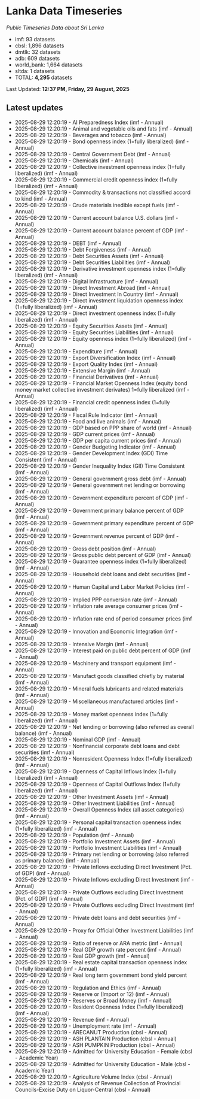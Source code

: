 # Lanka Data Timeseries
*Public Timeseries Data about Sri Lanka*

* imf: 93 datasets
* cbsl: 1,896 datasets
* dmtlk: 32 datasets
* adb: 609 datasets
* world_bank: 1,664 datasets
* sltda: 1 datasets
* TOTAL: **4,295** datasets

Last Updated: **12:37 PM, Friday, 29 August, 2025**

## Latest updates

* 2025-08-29 12:20:19 - AI Preparedness Index (imf - Annual)
* 2025-08-29 12:20:19 - Animal and vegetable oils and fats (imf - Annual)
* 2025-08-29 12:20:19 - Beverages and tobacco (imf - Annual)
* 2025-08-29 12:20:19 - Bond openness index (1=fully liberalized) (imf - Annual)
* 2025-08-29 12:20:19 - Central Government Debt (imf - Annual)
* 2025-08-29 12:20:19 - Chemicals (imf - Annual)
* 2025-08-29 12:20:19 - Collective investment openness index (1=fully liberalized) (imf - Annual)
* 2025-08-29 12:20:19 - Commercial credit openness index (1=fully liberalized) (imf - Annual)
* 2025-08-29 12:20:19 - Commodity & transactions not classified accord to kind (imf - Annual)
* 2025-08-29 12:20:19 - Crude materials inedible except fuels (imf - Annual)
* 2025-08-29 12:20:19 - Current account balance U.S. dollars (imf - Annual)
* 2025-08-29 12:20:19 - Current account balance percent of GDP (imf - Annual)
* 2025-08-29 12:20:19 - DEBT (imf - Annual)
* 2025-08-29 12:20:19 - Debt Forgiveness (imf - Annual)
* 2025-08-29 12:20:19 - Debt Securities Assets (imf - Annual)
* 2025-08-29 12:20:19 - Debt Securities Liabilities (imf - Annual)
* 2025-08-29 12:20:19 - Derivative investment openness index (1=fully liberalized) (imf - Annual)
* 2025-08-29 12:20:19 - Digital Infrastructure (imf - Annual)
* 2025-08-29 12:20:19 - Direct Investment Abroad (imf - Annual)
* 2025-08-29 12:20:19 - Direct Investment In Country (imf - Annual)
* 2025-08-29 12:20:19 - Direct investment liquidation openness index (1=fully liberalized) (imf - Annual)
* 2025-08-29 12:20:19 - Direct investment openness index (1=fully liberalized) (imf - Annual)
* 2025-08-29 12:20:19 - Equity Securities Assets (imf - Annual)
* 2025-08-29 12:20:19 - Equity Securities Liabilities (imf - Annual)
* 2025-08-29 12:20:19 - Equity openness index (1=fully liberalized) (imf - Annual)
* 2025-08-29 12:20:19 - Expenditure (imf - Annual)
* 2025-08-29 12:20:19 - Export Diversification Index (imf - Annual)
* 2025-08-29 12:20:19 - Export Quality Index (imf - Annual)
* 2025-08-29 12:20:19 - Extensive Margin (imf - Annual)
* 2025-08-29 12:20:19 - Financial Derivatives (imf - Annual)
* 2025-08-29 12:20:19 - Financial Market Openness Index (equity bond money market collective investment derivates) 1=fully liberalized (imf - Annual)
* 2025-08-29 12:20:19 - Financial credit openness index (1=fully liberalized) (imf - Annual)
* 2025-08-29 12:20:19 - Fiscal Rule Indicator (imf - Annual)
* 2025-08-29 12:20:19 - Food and live animals (imf - Annual)
* 2025-08-29 12:20:19 - GDP based on PPP share of world (imf - Annual)
* 2025-08-29 12:20:19 - GDP current prices (imf - Annual)
* 2025-08-29 12:20:19 - GDP per capita current prices (imf - Annual)
* 2025-08-29 12:20:19 - Gender Budgeting Indicator (imf - Annual)
* 2025-08-29 12:20:19 - Gender Development Index (GDI) Time Consistent (imf - Annual)
* 2025-08-29 12:20:19 - Gender Inequality Index (GII) Time Consistent (imf - Annual)
* 2025-08-29 12:20:19 - General government gross debt (imf - Annual)
* 2025-08-29 12:20:19 - General government net lending or borrowing (imf - Annual)
* 2025-08-29 12:20:19 - Government expenditure percent of GDP (imf - Annual)
* 2025-08-29 12:20:19 - Government primary balance percent of GDP (imf - Annual)
* 2025-08-29 12:20:19 - Government primary expenditure percent of GDP (imf - Annual)
* 2025-08-29 12:20:19 - Government revenue percent of GDP (imf - Annual)
* 2025-08-29 12:20:19 - Gross debt position (imf - Annual)
* 2025-08-29 12:20:19 - Gross public debt percent of GDP (imf - Annual)
* 2025-08-29 12:20:19 - Guarantee openness index (1=fully liberalized) (imf - Annual)
* 2025-08-29 12:20:19 - Household debt loans and debt securities (imf - Annual)
* 2025-08-29 12:20:19 - Human Capital and Labor Market Policies (imf - Annual)
* 2025-08-29 12:20:19 - Implied PPP conversion rate (imf - Annual)
* 2025-08-29 12:20:19 - Inflation rate average consumer prices (imf - Annual)
* 2025-08-29 12:20:19 - Inflation rate end of period consumer prices (imf - Annual)
* 2025-08-29 12:20:19 - Innovation and Economic Integration (imf - Annual)
* 2025-08-29 12:20:19 - Intensive Margin (imf - Annual)
* 2025-08-29 12:20:19 - Interest paid on public debt percent of GDP (imf - Annual)
* 2025-08-29 12:20:19 - Machinery and transport equipment (imf - Annual)
* 2025-08-29 12:20:19 - Manufact goods classified chiefly by material (imf - Annual)
* 2025-08-29 12:20:19 - Mineral fuels lubricants and related materials (imf - Annual)
* 2025-08-29 12:20:19 - Miscellaneous manufactured articles (imf - Annual)
* 2025-08-29 12:20:19 - Money market openness index (1=fully liberalized) (imf - Annual)
* 2025-08-29 12:20:19 - Net lending or borrowing (also referred as overall balance) (imf - Annual)
* 2025-08-29 12:20:19 - Nominal GDP (imf - Annual)
* 2025-08-29 12:20:19 - Nonfinancial corporate debt loans and debt securities (imf - Annual)
* 2025-08-29 12:20:19 - Nonresident Openness Index (1=fully liberalized) (imf - Annual)
* 2025-08-29 12:20:19 - Openness of Capital Inflows Index (1=fully liberalized) (imf - Annual)
* 2025-08-29 12:20:19 - Openness of Capital Outflows Index (1=fully liberalized) (imf - Annual)
* 2025-08-29 12:20:19 - Other Investment Assets (imf - Annual)
* 2025-08-29 12:20:19 - Other Investment Liabilities (imf - Annual)
* 2025-08-29 12:20:19 - Overall Openness Index (all asset categories) (imf - Annual)
* 2025-08-29 12:20:19 - Personal capital transaction openness index (1=fully liberalized) (imf - Annual)
* 2025-08-29 12:20:19 - Population (imf - Annual)
* 2025-08-29 12:20:19 - Portfolio Investment Assets (imf - Annual)
* 2025-08-29 12:20:19 - Portfolio Investment Liabilities (imf - Annual)
* 2025-08-29 12:20:19 - Primary net lending or borrowing (also referred as primary balance) (imf - Annual)
* 2025-08-29 12:20:19 - Private Inflows excluding Direct Investment (Pct. of GDP) (imf - Annual)
* 2025-08-29 12:20:19 - Private Inflows excluding Direct Investment (imf - Annual)
* 2025-08-29 12:20:19 - Private Outflows excluding Direct Investment (Pct. of GDP) (imf - Annual)
* 2025-08-29 12:20:19 - Private Outflows excluding Direct Investment (imf - Annual)
* 2025-08-29 12:20:19 - Private debt loans and debt securities (imf - Annual)
* 2025-08-29 12:20:19 - Proxy for Official Other Investment Liabilities (imf - Annual)
* 2025-08-29 12:20:19 - Ratio of reserve or ARA metric (imf - Annual)
* 2025-08-29 12:20:19 - Real GDP growth rate percent (imf - Annual)
* 2025-08-29 12:20:19 - Real GDP growth (imf - Annual)
* 2025-08-29 12:20:19 - Real estate capital transaction openness index (1=fully liberalized) (imf - Annual)
* 2025-08-29 12:20:19 - Real long term government bond yield percent (imf - Annual)
* 2025-08-29 12:20:19 - Regulation and Ethics (imf - Annual)
* 2025-08-29 12:20:19 - Reserve or (Import or 12) (imf - Annual)
* 2025-08-29 12:20:19 - Reserves or Broad Money (imf - Annual)
* 2025-08-29 12:20:19 - Resident Openness Index (1=fully liberalized) (imf - Annual)
* 2025-08-29 12:20:19 - Revenue (imf - Annual)
* 2025-08-29 12:20:19 - Unemployment rate (imf - Annual)
* 2025-08-29 12:20:19 - ARECANUT Production (cbsl - Annual)
* 2025-08-29 12:20:19 - ASH PLANTAIN Production (cbsl - Annual)
* 2025-08-29 12:20:19 - ASH PUMPKIN Production (cbsl - Annual)
* 2025-08-29 12:20:19 - Admitted for University Education - Female (cbsl - Academic Year)
* 2025-08-29 12:20:19 - Admitted for University Education - Male (cbsl - Academic Year)
* 2025-08-29 12:20:19 - Agriculture Volume Index (cbsl - Annual)
* 2025-08-29 12:20:19 - Analysis of Revenue Collection of Provincial Councils-Excise Duty on Liquor-Central (cbsl - Annual)